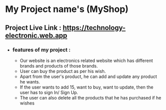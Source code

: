 # My Project name's  (MyShop)
## Project Live Link : https://technology-electronic.web.app
-  ### features of my project :
    - Our website is an electronics related website which has different brands and products of those brands.
    - User can buy the product as per his wish.
    - Apart from the user's product, he can add and update any product he wants.
    - If the user wants to add 15, want to buy, want to update, then the user has to sign In/ Sign Up.
    - The user can also delete all the products that he has purchased if he wishes